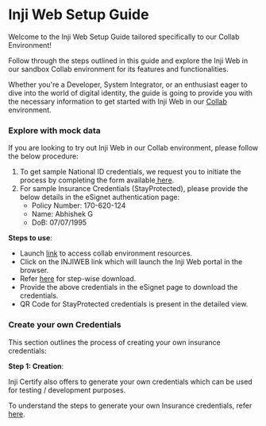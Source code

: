 # Inji Web Setup Guide

Welcome to the Inji Web Setup Guide tailored specifically to our Collab Environment!&#x20;

Follow through the steps outlined in this guide and explore the Inji Web in our sandbox Collab environment for its features and functionalities.

Whether you're a Developer, System Integrator, or an enthusiast eager to dive into the world of digital identity, the guide is going to provide you with the necessary information to get started with Inji Web in our [Collab](https://collab.mosip.net/) environment.

### Explore with mock data

If you are looking to try out Inji Web in our Collab environment, please follow the below procedure:

1. To get sample National ID credentials, we request you to initiate the process by completing the form available[ here](https://forms.gle/WvKajxxZ6Jy2K5TM6).&#x20;
2. For sample Insurance Credentials (StayProtected), please provide the below details in the eSignet authentication page:
   * Policy Number: 170-620-124
   * Name: Abhishek G
   * DoB: 07/07/1995

**Steps to use**:

* Launch [link](https://collab.mosip.net/) to access collab environment resources.
* Click on the INJIWEB link which will launch the Inji Web portal in the browser.
* Refer [here](https://docs.mosip.io/inji/inji-web/functional-overview/end-user-guide) for step-wise download.
* Provide the above credentials in the eSignet page to download the credentials.
* QR Code for StayProtected credentials is present in the detailed view.



### Create your own Credentials

This section outlines the process of creating your own insurance credentials:

**Step 1: Creation**:&#x20;

Inji Certify also offers to generate your own credentials which can be used for testing / development purposes.

To understand the steps to generate your own Insurance credentials, refer [here](https://docs.mosip.io/inji/inji-verify/build-and-deploy/creating-verifiable-credentials-and-generating-qr-codes#steps-to-generate-verifiable-credential).&#x20;

